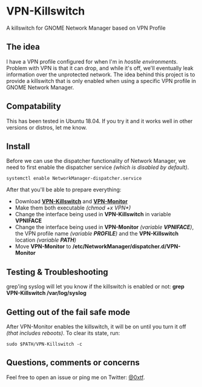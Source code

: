 # VPN-Killswitch
A killswitch for GNOME Network Manager based on VPN Profile

## The idea

I have a VPN profile configured for when I'm in *hostile environments*. Problem with VPN is that it can drop, and while it's off, we'll eventually leak information over the unprotected network. The idea behind this project is to provide a killswitch that is only enabled when using a specific VPN profile in GNOME Network Manager.

## Compatability 

This has been tested in Ubuntu 18.04. If you try it and it works well in other versions or distros, let me know. 

## Install

Before we can use the dispatcher functionality of Network Manager, we need to first enable the dispatcher service *(which is disabled by default)*.

```
systemctl enable NetworkManager-dispatcher.service
```

After that you'll be able to prepare everything:

* Download **[VPN-Killswitch](./VPN-Killswitch)** and **[VPN-Monitor](./VPN-Monitor)**
* Make them both executable *(chmod +x VPN\*)*
* Change the interface being used in **VPN-Killswitch** in variable **VPNIFACE**
* Change the interface being used in **VPN-Monitor** *(variable **VPNIFACE**)*, the VPN profile name *(variable **PROFILE**)* and the **VPN-Killswitch** location *(variable **PATH**)*
* Move **VPN-Monitor** to **/etc/NetworkManager/dispatcher.d/VPN-Monitor**

## Testing & Troubleshooting

grep'ing syslog will let you know if the killswitch is enabled or not: **grep VPN-Killswitch /var/log/syslog**

## Getting out of the fail safe mode

After VPN-Monitor enables the killswitch, it will be on until you turn it off *(that includes reboots)*. To clear its state, run:

```
sudo $PATH/VPN-Killswitch -c 
```

## Questions, comments or concerns

Feel free to open an issue or ping me on Twitter: [@0xtf](https://twitter.com/0xtf).
